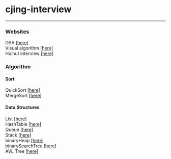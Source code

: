 # cjing-interview
 ---------

### Websites
DSA <a href ="https://www.programiz.com/dsa/stack">[here]</a>  
Visual algorithm <a href ="https://visualgo.net/zh">[here]</a>  
Huihut interview <a href ="https://github.com/huihut/interview#algorithm">[here]</a>  

### Algorithm
#### Sort
QuickSort <a href ="https://github.com/maoxiezhao/cjing-interview/blob/main/src/algorithm/sort/quickSort.h">[here]</a>  
MergeSort <a href ="https://github.com/maoxiezhao/cjing-interview/blob/main/src/algorithm/sort/mergeSort.h">[here]</a>  
#### Data Structures
List <a href ="https://github.com/maoxiezhao/cjing-interview/blob/main/src/algorithm/container/list.h">[here]</a>  
HashTable <a href ="https://github.com/maoxiezhao/cjing-interview/blob/main/src/algorithm/container/hashTable.h">[here]</a>  
Queue <a href ="https://github.com/maoxiezhao/cjing-interview/blob/main/src/algorithm/container/queue.h">[here]</a>  
Stack <a href ="https://github.com/maoxiezhao/cjing-interview/blob/main/src/algorithm/container/stack.h">[here]</a>  
binaryHeap <a href ="https://github.com/maoxiezhao/cjing-interview/blob/main/src/algorithm/container/binaryHeap.h">[here]</a>  
binarySearchTree <a href ="https://github.com/maoxiezhao/cjing-interview/blob/main/src/algorithm/container/binarySearchTree.h">[here]</a>  
AVL Tree <a href ="https://github.com/maoxiezhao/cjing-interview/blob/main/src/algorithm/container/avlTree.h">[here]</a>  